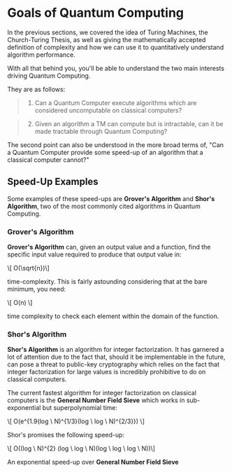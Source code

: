 # Goals of Quantum Computing

In the previous sections, we covered the idea of Turing Machines, the Church-Turing Thesis, as well as giving the mathematically accepted definition of complexity and how we can use it to quantitatively understand algorithm performance.

With all that behind you, you'll be able to understand the two main interests driving Quantum Computing.

They are as follows:

> 1. Can a Quantum Computer execute algorithms which are considered uncomputable on classical computers?

> 2. Given an algorithm a TM can compute but is intractable, can it be made tractable through Quantum Computing?

The second point can also be understood in the more broad terms of, "Can a Quantum Computer provide some speed-up of an algorithm that a classical computer cannot?"

## Speed-Up Examples

Some examples of these speed-ups are __Grover's Algorithm__ and __Shor's Algorithm__, two of the most commonly cited algorithms in Quantum Computing.

### Grover's Algorithm

__Grover's Algorithm__ can, given an output value and a function, find the specific input value required to produce that output value in: 

\\[ O(\sqrt{n})\\]

time-complexity. This is fairly astounding considering that at the bare minimum, you need:

\\[ O(n) \\]

time complexity to check each element within the domain of the function. 

### Shor's Algorithm

__Shor's Algorithm__ is an algorithm for integer factorization. It has garnered a lot of attention due to the fact that, should it be implementable in the future, can pose a threat to public-key cryptography which relies on the fact that integer factorization for large values is incredibly prohibitive to do on classical computers. 

The current fastest algorithm for integer factorization on classical computers is the __General Number Field Sieve__ which works in sub-exponential but superpolynomial time:

\\[ O(e^{1.9(log \ N)^{1/3}(log \ log \ N)^{2/3}}) \\]

Shor's promises the following speed-up:

\\[ O((log \ N)^{2} (log \ log \ N)(log \ log \ log \ N))\\]

An exponential speed-up over __General Number Field Sieve__
